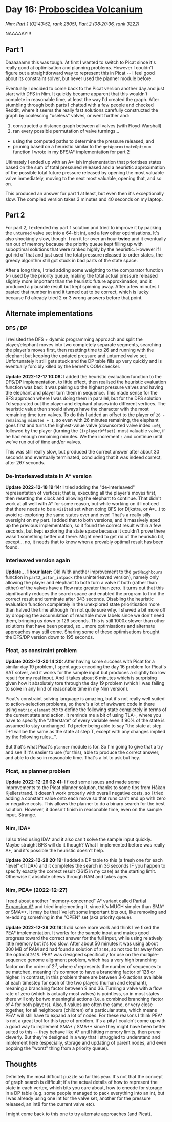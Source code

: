 # Day 16: [Proboscidea Volcanium](https://adventofcode.com/2022/day/16)
*Nim: [Part 1](https://github.com/DestyNova/advent_of_code_2022/blob/main/16/part1.nim) (02:43:52, rank 2605), [Part 2](https://github.com/DestyNova/advent_of_code_2022/blob/main/16/part2.nim) (08:20:36, rank 3222)*

NAAAAAY!!!

## Part 1

Daaaaaamn this was tough. At first I wanted to switch to Picat since it's really good at optimisation and planning problems. However I couldn't figure out a straightforward way to represent this in Picat -- I feel good about its constraint solver, but never used the planner module before.

Eventually I decided to come back to the Picat version another day and just start with DFS in Nim. It quickly became apparent that this wouldn't complete in reasonable time, at least the way I'd created the graph. After stumbling through both parts I chatted with a few people and checked Reddit, where it seems the really fast solutions carefully constructed the graph by coalescing "useless" valves, or went further and:

1. constructed a distance graph between all valves (with Floyd-Warshall)
2. ran every possible permutation of valve turnings...
  * using the computed paths to determine the pressure released, and
  * pruning based on a heuristic similar to the `getApproximateOptimum` function I wrote in my BFS/A* implementation for part 2

Ultimately I ended up with an A*-ish implementation that prioritises states based on the sum of total pressured released and a heuristic approximation of the possible total future pressure released by opening the most valuable valve immediately, moving to the next most valuable, opening that, and so on.

This produced an answer for part 1 at least, but even then it's exceptionally slow. The compiled version takes 3 minutes and 40 seconds on my laptop.

## Part 2

For part 2, I extended my part 1 solution and tried to improve it by packing the `unturned` valve set into a 64-bit int, and a few other optimisations. It's also shockingly slow, though. I ran it for over an hour __twice__ and it eventually ran out of memory because the priority queue kept filling up with suboptimal solutions that were ranked highly by the heuristic. However if I got rid of that and just used the total pressure released to order states, the greedy algorithm still got stuck in bad parts of the state space.

After a long time, I tried adding some weighting to the comparator function (`<`) used by the priority queue, making the total actual pressure released slightly more important than the heuristic future approximation, and it produced a plausible result but kept spinning away. After a few minutes I pasted that number in and it turned out to be correct, which is lucky because I'd already tried 2 or 3 wrong answers before that point.

## Alternate implementations

### DFS / DP

I revisited the DFS + dyamic programming approach and split the player/elephant moves into two completely separate segments, searching the player's moves first, then resetting time to 26 and running with the elephant but keeping the updated pressure and unturned valve set. Unfortunately it still gets stuck and the DP table fills up very quickly and is eventually forcibly killed by the kernel's OOM checker.

**Update 2022-12-17 10:08:** I added the heuristic evaluation function to the DFS/DP implementation, to little effect, then realised the heuristic evaluation function was bad: it was pairing up the highest pressure valves and having the elephant and player turn them in sequence. This made sense for the BFS approach where I was doing them in parallel, but for the DFS solution I'd separated out the player and elephant phases into different vertices. The heuristic value then should always have the character with the most remaining time turn valves. To do this I added an offset to the player of `26 - remaining minutes + 1`, so even with 26 minutes remaining, the elephant goes first and turns the highest-value valve (downsorted valve index `i=0`), followed by the player (turning the `(i+playerOffset)`-most valuable valve, if he had enough remaining minutes. We then increment `i` and continue until we've run out of time and/or valves.

This was still really slow, but produced the correct answer after about 30 seconds and eventually terminated, concluding that it was indeed correct, after 267 seconds.

### De-interleaved state in A* version

**Update 2022-12-18 19:14:** I tried adding the "de-interleaved" representation of vertices; that is, executing all the player's moves first, then resetting the clock and allowing the elephant to continue. That didn't work at all well with A* for some reason, but while working on it I noticed that there needs to be a `visited` set when doing BFS (or Dijkstra, or A*...) to avoid re-exploring the same states over and over! That's a really silly oversight on my part. I added that to both versions, and it massively sped up the previous implementation, so it found the correct result within a few seconds, but kept exploring the state space because it couldn't prove there wasn't something better out there. Might need to get rid of the heuristic bit, except... no, it needs that to know when a provably optimal result has been found.

### Interleaved version again

**Update... 1 hour later:** Ok! With another improvement to the `getNeighbours` function in `part2_astar_intpack` (the uninterleaved version), namely only allowing the player and elephant to both turn a valve if both (rather than either) of the valves have a flow rate greater than zero. It turns out that this significantly reduces the search space and enabled the program to find the correct result and terminate after 343 seconds. Disabling the heuristic evaluation function completely in the unexplored state prioritisation more than halved the time although I'm not quite sure why. I shaved a bit more off by dropping the accumulation of readable move labels since we don't need them, bringing us down to 129 seconds. This is still 1000x slower than other solutions that have been posted, so... more optimisations and alternate approaches may still come.
Sharing some of these optimisations brought the DFS/DP version down to 195 seconds.

### Picat, as constraint problem

**Update 2022-12-20 14:20:** After having some success with Picat for a similar day 19 problem, I spent ages encoding the day 16 problem for Picat's SAT solver, and it works for the sample input but produces a slightly too low result for my real input. And it takes about 6 minutes which is surprising given how it absolutely tore through the day 19 problem (which I was failing to solve in any kind of reasonable time in my Nim version).

Picat's constraint solving language is amazing, but it's not really well suited to action-selection problems, so there's a lot of awkward code in there using `matrix_element` etc to define the following state completely in terms of the current state and action. It reminds me a bit of using TLA+, where you have to specify the "afterstate" of every variable even if 90% of the state is assumed to stay unchanged. I'd prefer being able to say "the state at step T+1 will be the same as the state at step T, except with any changes implied by the following rules...".

But that's what Picat's `planner` module is for. So I'm going to give that a try and see if it's easier to use (for this), able to produce the correct answer, and able to do so in reasonable time. That's a lot to ask but hey.

### Picat, as planner problem

**Update 2022-12-26 02:41:** I fixed some issues and made some improvements to the Picat planner solution, thanks to some tips from Håkan Kjellerstrand. It doesn't work properly with overall negative costs, so I tried adding a constant value onto each move so that runs can't end up with zero or negative costs. This allows the planner to do a binary search for the best solution. However, it doesn't finish in reasonable time, even on the sample input. Strange.

### Nim, IDA*

I also tried using IDA* and it also can't solve the sample input quickly. Maybe straight BFS will do it though? What I implemented before was really A*, and it's possible the heuristic doesn't help.

**Update 2022-12-28 20:19:** I added a DP table to this (a fresh one for each "level" of IDA*) and it completes the search in 36 seconds IF you happen to specify exactly the correct result (2615 in my case) as the starting limit. Otherwise it absolute chews through RAM and takes ages.

### Nim, PEA* (2022-12-27)

I read about another "memory-concerned" A* variant called [Partial Expansion A*](https://www.aaai.org/Papers/AAAI/2000/AAAI00-142.pdf) and tried implementing it, since it's MUCH simpler than SMA* or SMA*+. It may be that I've left some important bits out, like removing and re-adding something in the "OPEN" set (aka priority queue).

**Update 2022-12-28 20:19:** I did some more work and think I've fixed the PEA* implementation. It works for the sample input and makes good progress toward the correct answer for the full input, while using relatively little memory but it's too slow. After about 50 minutes it was using about 300 MB of RAM and had found a solution of `2484`, so not too far away from the optimal `2615`. PEA* was designed specifically for use on the multiple-sequence genome alignment problem, which has a very high branching factor on the order of $2^d$, where $d$ represents the number of sequences to be matched, meaning it's common to have a branching factor of 128 or higher. In contrast, in this problem there are between 3-6 actions available at each timestep for each of the two players (human and elephant), meaning a branching factor between 9 and 36. Turning a valve with a flow rate of zero (which is actually most valves) is pointless, so in most states there will only be two meaningful actions (i.e. a combined branching factor of 4 for both players). Also, f-values are often the same, or very close together, for all neighbours (children) of a particular state, which means PEA* will still have to expand a lot of nodes. For these reasons I think PEA* is not a great tool for this type of problem. It's a pity I couldn't come up with a good way to implement SMA* / SMA*+ since they might have been better suited to this -- they behave like A* until hitting memory limits, then prune cleverly. But they're designed in a way that I struggled to understand and implement here (especially, storage and updating of parent nodes, and even popping the "worst" thing from a priority queue).

## Thoughts

Definitely the most difficult puzzle so far this year. It's not that the concept of graph search is difficult; it's the actual details of how to represent the state in each vertex, which bits you care about, how to encode for storage in a DP table (e.g. some people managed to pack everything into an int, but I was already using one int for the valve set, another for the pressure released, an int8 for the current valve etc).

I might come back to this one to try alternate approaches (and Picat).
